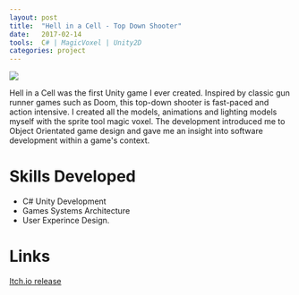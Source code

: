 ```yaml
---
layout: post
title:  "Hell in a Cell - Top Down Shooter"
date:   2017-02-14
tools:  C# | MagicVoxel | Unity2D
categories: project
---
```


![](/assets/images/hell-in-a-cell.gif)

Hell in a Cell was the first Unity game I ever created. Inspired by classic gun runner games such as Doom, this top-down shooter is fast-paced and action intensive. I created all the models, animations and lighting models myself with the sprite tool magic voxel. The development introduced me to Object Orientated game design and gave me an insight into software development within a game's context. 

# Skills Developed
* C# Unity Development
* Games Systems Architecture
* User Experince Design.

# Links
[Itch.io release][itchio-release]

[itchio-release]: https://sourgamesdev.itch.io/hell-in-a-cell